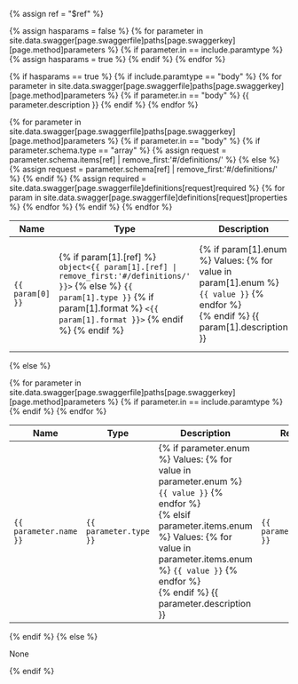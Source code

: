 <!-- Liquid chokes on the $ sign, so reference this variable instead -->

{% assign ref = "$ref" %}

<!-- Determine if there are any parameters of the specified type -->

{% assign hasparams = false %}
{% for parameter in site.data.swagger[page.swaggerfile]paths[page.swaggerkey][page.method]parameters %}
{% if parameter.in == include.paramtype %}
{% assign hasparams = true %}
{% endif %}
{% endfor %}

{% if hasparams == true %}
{% if include.paramtype == "body" %}
{% for parameter in site.data.swagger[page.swaggerfile]paths[page.swaggerkey][page.method]parameters %}
{% if parameter.in == "body" %}
{{ parameter.description }}
{% endif %}
{% endfor %}

<table>
    <thead>
    <tr>
        <th>Name</th><th>Type</th><th>Description</th><th>Required?</th>
    </tr>
    </thead>
    <!-- For each parameter, get the name and type from the Swagger file -->
    {% for parameter in site.data.swagger[page.swaggerfile]paths[page.swaggerkey][page.method]parameters %}
        {% if parameter.in == "body" %}
        <!-- Read body parameters from the specified resource model -->
            {% if parameter.schema.type == "array" %}
                {% assign request = parameter.schema.items[ref] | remove_first:'#/definitions/' %}
            {% else %}
                {% assign request = parameter.schema[ref] | remove_first:'#/definitions/' %}
            {% endif %}
            <!-- Read the "required" array from Swagger for use later -->
            {% assign required = site.data.swagger[page.swaggerfile]definitions[request]required %}
            {% for param in site.data.swagger[page.swaggerfile]definitions[request]properties %}
            <tr>
                <td><code>{{ param[0] }}</code></td>
                <td>
                {% if param[1].[ref] %}
                <code>object&#60;{{ param[1].[ref] | remove_first:'#/definitions/' }}&#62;</code>
                {% else %}
                <code>{{ param[1].type }}</code>
                {% if param[1].format %}
                <code>&#60;{{ param[1].format }}&#62;</code>
                {% endif %}
                {% endif %}
            </td>
                <td>
                <!-- If it's an enum, list the values before the description -->
                {% if param[1].enum %}
                Values: 
                    {% for value in param[1].enum %}
                    <code>{{ value }}</code>
                    {% endfor %}
                <br>
                {% endif %}
                {{ param[1].description }}
                </td>
                <td>
                {% if property[1].readOnly == true %}
                READ<br>ONLY
                {% endif %}
                <!-- Get the "required" attributes from the Swagger file -->
                {% for reqprop in required %}
                    {% if reqprop == param[0] %}
                    REQUIRED
                    {% endif %}
                {% endfor %}
                </td>
            </tr>
            {% endfor %}
        {% endif %}
    {% endfor %}
</table>

{% else %}

<!-- Read path, query, and formData parameters directly -->
<table>
    <thead>
    <tr>
        <th>Name</th><th>Type</th><th>Description</th><th>Required?</th>
    </tr>
    </thead>
    <!-- For each parameter, get the information from the Swagger file -->
    {% for parameter in site.data.swagger[page.swaggerfile]paths[page.swaggerkey][page.method]parameters %}
        {% if parameter.in == include.paramtype %}
        <tr>
            <td><code>{{ parameter.name }}</code></td>
            <td><code>{{ parameter.type }}</code></td>
            <td>
            <!-- If it's an enum, list the values first -->
            {% if parameter.enum %}
            Values: 
                {% for value in parameter.enum %}
                <code>{{ value }}</code>
                {% endfor %}
            <br>
            {% elsif parameter.items.enum %}
            Values: 
                {% for value in parameter.items.enum %}
                <code>{{ value }}</code>
                {% endfor %}
            <br>
            {% endif %}
            {{ parameter.description }}
            </td>
            <td><code>{{ parameter.required }}</code></td>
        </tr>
        {% endif %}
    {% endfor %}
</table>
{% endif %}
{% else %}
<p>None</p>
{% endif %}
